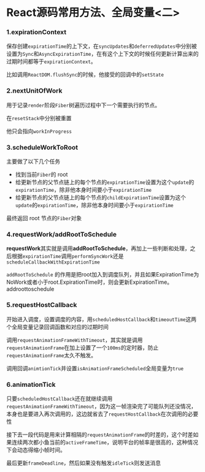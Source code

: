 # React源码常用方法、全局变量&lt;二&gt;

### 1.expirationContext

保存创建`expirationTime`的上下文，在`syncUpdates`和`deferredUpdates`中分别被设置为`Sync`和`AsyncExpirationTime`，在有这个上下文的时候任何更新计算出来的过期时间都等于`expirationContext`。

比如调用`ReactDOM.flushSync`的时候，他接受的回调中的`setState`

### 2.nextUnitOfWork

用于记录`render`阶段`Fiber`树遍历过程中下一个需要执行的节点。

在`resetStack`中分别被重置

他只会指向`workInProgress`

### 3.scheduleWorkToRoot

主要做了以下几个任务

* 找到当前`Fiber`的 root
* 给更新节点的父节点链上的每个节点的`expirationTime`设置为这个`update`的`expirationTime`，除非他本身时间要小于`expirationTime`
* 给更新节点的父节点链上的每个节点的`childExpirationTime`设置为这个`update`的`expirationTime`，除非他本身时间要小于`expirationTime`

最终返回 root 节点的`Fiber`对象

### 4.requestWork/addRootToSchedule

**requestWork**其实就是调用**addRootToSchedule**，再加上一些判断和处理，之后根据`expirationTime`调用`performSyncWork`还是`scheduleCallbackWithExpirationTime`

`addRootToSchedule` 的作用是把root加入到调度队列，并且如果ExpirationTime为NoWork或者小于root.ExpirationTime时，则会更新ExpirationTime。 addroottoschedule

### 5.requestHostCallback

开始进入调度，设置调度的内容，用`scheduledHostCallback`和`timeoutTime`这两个全局变量记录回调函数和对应的过期时间

调用`requestAnimationFrameWithTimeout`，其实就是调用`requestAnimationFrame`在加上设置了一个`100ms`的定时器，防止`requestAnimationFrame`太久不触发。

调用回调`animtionTick`并设置`isAnimationFrameScheduled`全局变量为`true`

### 6.animationTick

只要`scheduledHostCallback`还在就继续调用`requestAnimationFrameWithTimeout`，因为这一帧渲染完了可能队列还没情况，本身也是要进入再次调用的，这边就省去了`requestHostCallback`在次调用的必要性

接下去一段代码是用来计算相隔的`requestAnimationFrame`的时差的，这个时差如果连续两次都小鱼当前的`activeFrameTime`，说明平台的帧率是很高的，这种情况下会动态得缩小帧时间。

最后更新`frameDeadline`，然后如果没有触发`idleTick`则发送消息







